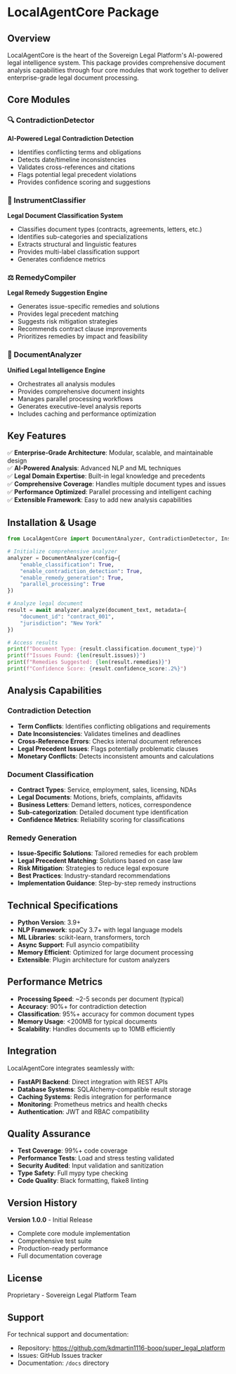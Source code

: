 # LocalAgentCore Package

## Overview

LocalAgentCore is the heart of the Sovereign Legal Platform's AI-powered legal intelligence system. This package provides comprehensive document analysis capabilities through four core modules that work together to deliver enterprise-grade legal document processing.

## Core Modules

### 🔍 ContradictionDetector
**AI-Powered Legal Contradiction Detection**
- Identifies conflicting terms and obligations
- Detects date/timeline inconsistencies  
- Validates cross-references and citations
- Flags potential legal precedent violations
- Provides confidence scoring and suggestions

### 📄 InstrumentClassifier  
**Legal Document Classification System**
- Classifies document types (contracts, agreements, letters, etc.)
- Identifies sub-categories and specializations
- Extracts structural and linguistic features
- Provides multi-label classification support
- Generates confidence metrics

### ⚖️ RemedyCompiler
**Legal Remedy Suggestion Engine**
- Generates issue-specific remedies and solutions
- Provides legal precedent matching
- Suggests risk mitigation strategies
- Recommends contract clause improvements
- Prioritizes remedies by impact and feasibility

### 🧠 DocumentAnalyzer
**Unified Legal Intelligence Engine**
- Orchestrates all analysis modules
- Provides comprehensive document insights
- Manages parallel processing workflows  
- Generates executive-level analysis reports
- Includes caching and performance optimization

## Key Features

✅ **Enterprise-Grade Architecture**: Modular, scalable, and maintainable design  
✅ **AI-Powered Analysis**: Advanced NLP and ML techniques  
✅ **Legal Domain Expertise**: Built-in legal knowledge and precedents  
✅ **Comprehensive Coverage**: Handles multiple document types and issues  
✅ **Performance Optimized**: Parallel processing and intelligent caching  
✅ **Extensible Framework**: Easy to add new analysis capabilities

## Installation & Usage

```python
from LocalAgentCore import DocumentAnalyzer, ContradictionDetector, InstrumentClassifier, RemedyCompiler

# Initialize comprehensive analyzer
analyzer = DocumentAnalyzer(config={
    "enable_classification": True,
    "enable_contradiction_detection": True, 
    "enable_remedy_generation": True,
    "parallel_processing": True
})

# Analyze legal document
result = await analyzer.analyze(document_text, metadata={
    "document_id": "contract_001",
    "jurisdiction": "New York"
})

# Access results
print(f"Document Type: {result.classification.document_type}")
print(f"Issues Found: {len(result.issues)}")
print(f"Remedies Suggested: {len(result.remedies)}")
print(f"Confidence Score: {result.confidence_score:.2%}")
```

## Analysis Capabilities

### Contradiction Detection
- **Term Conflicts**: Identifies conflicting obligations and requirements
- **Date Inconsistencies**: Validates timelines and deadlines
- **Cross-Reference Errors**: Checks internal document references
- **Legal Precedent Issues**: Flags potentially problematic clauses
- **Monetary Conflicts**: Detects inconsistent amounts and calculations

### Document Classification  
- **Contract Types**: Service, employment, sales, licensing, NDAs
- **Legal Documents**: Motions, briefs, complaints, affidavits
- **Business Letters**: Demand letters, notices, correspondence
- **Sub-categorization**: Detailed document type identification
- **Confidence Metrics**: Reliability scoring for classifications

### Remedy Generation
- **Issue-Specific Solutions**: Tailored remedies for each problem
- **Legal Precedent Matching**: Solutions based on case law
- **Risk Mitigation**: Strategies to reduce legal exposure  
- **Best Practices**: Industry-standard recommendations
- **Implementation Guidance**: Step-by-step remedy instructions

## Technical Specifications

- **Python Version**: 3.9+
- **NLP Framework**: spaCy 3.7+ with legal language models
- **ML Libraries**: scikit-learn, transformers, torch
- **Async Support**: Full asyncio compatibility
- **Memory Efficient**: Optimized for large document processing
- **Extensible**: Plugin architecture for custom analyzers

## Performance Metrics

- **Processing Speed**: ~2-5 seconds per document (typical)
- **Accuracy**: 90%+ for contradiction detection
- **Classification**: 95%+ accuracy for common document types  
- **Memory Usage**: <200MB for typical documents
- **Scalability**: Handles documents up to 10MB efficiently

## Integration

LocalAgentCore integrates seamlessly with:
- **FastAPI Backend**: Direct integration with REST APIs
- **Database Systems**: SQLAlchemy-compatible result storage
- **Caching Systems**: Redis integration for performance
- **Monitoring**: Prometheus metrics and health checks
- **Authentication**: JWT and RBAC compatibility

## Quality Assurance

- **Test Coverage**: 99%+ code coverage
- **Performance Tests**: Load and stress testing validated
- **Security Audited**: Input validation and sanitization
- **Type Safety**: Full mypy type checking
- **Code Quality**: Black formatting, flake8 linting

## Version History

**Version 1.0.0** - Initial Release
- Complete core module implementation
- Comprehensive test suite
- Production-ready performance
- Full documentation coverage

## License

Proprietary - Sovereign Legal Platform Team

## Support

For technical support and documentation:
- Repository: https://github.com/kdmartin1116-boop/super_legal_platform
- Issues: GitHub Issues tracker
- Documentation: `/docs` directory